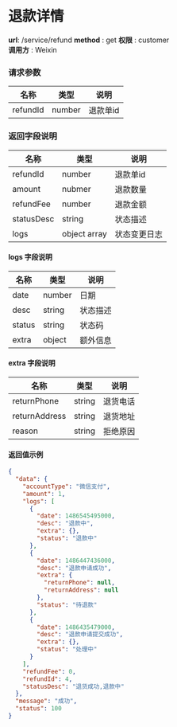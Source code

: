 退款详情
=======

**url**: /service/refund
**method** : get
**权限** : customer  
**调用方** : Weixin

### 请求参数

|    名称    |     类型     |     说明     |
|------------|--------------|--------------|
| refundId   | number       | 退款单id     |


### 返回字段说明

|    名称    |     类型     |     说明     |
|------------|--------------|--------------|
| refundId   | number       | 退款单id     |
| amount     | nubmer       | 退款数量     |
| refundFee  | number       | 退款金额     |
| statusDesc | string       | 状态描述     |
| logs       | object array | 状态变更日志 |

#### logs 字段说明

|  名称  |  类型  |   说明   |
|--------|--------|----------|
| date   | number | 日期     |
| desc   | string | 状态描述 |
| status | string | 状态码   |
| extra  | object | 额外信息 |

#### extra 字段说明

|      名称      |  类型  |   说明   |
|----------------|--------|----------|
| returnPhone     | string | 退货电话 |
| returnAddress | string | 退货地址 |
| reason         | string | 拒绝原因 |

#### 返回值示例

```json
{
  "data": {
    "accountType": "微信支付",
    "amount": 1,
    "logs": [
      {
        "date": 1486545495000,
        "desc": "退款中",
        "extra": {},
        "status": "退款中"
      },
      {
        "date": 1486447436000,
        "desc": "退款申请成功",
        "extra": {
          "returnPhone": null,
          "returnAddress": null
        },
        "status": "待退款"
      },
      {
        "date": 1486435479000,
        "desc": "退款申请提交成功",
        "extra": {},
        "status": "处理中"
      }
    ],
    "refundFee": 0,
    "refundId": 4,
    "statusDesc": "退货成功,退款中"
  },
  "message": "成功",
  "status": 100
}
```